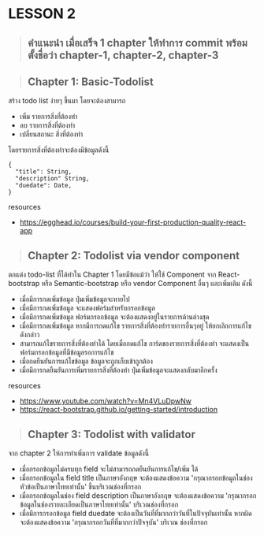 # LESSON 2

> ## คำแนะนำ เมื่อเสร็จ 1 chapter ให้ทำการ commit พร้อมตั้งชื่อว่า chapter-1, chapter-2, chapter-3 

> ## Chapter 1: Basic-Todolist

สร้าง todo list ง่ายๆ ขึ้นมา โดยจะต้องสามารถ

- เพิ่ม รายการสิ่งที่ต้องทำ
- ลบ รายการสิ่งที่ต้องทำ
- เปลี่ยนสถานะ สิ่งที่ต้องทำ

โดยรายการสิ่งที่ต้องทำจะต้องมีข้อมูลดังนี้ 

```
{
  "title": String,
  "description" String,
  "duedate": Date,
}
```
resources
 - https://egghead.io/courses/build-your-first-production-quality-react-app


> ## Chapter 2: Todolist via vendor component

ตกแต่ง todo-list ที่ได้ทำใน Chapter 1 โดยมีข้อแม้ว่า ให้ใช้ Component จาก React-bootstrap หรือ Semantic-bootstrap หรือ vendor Component อื่นๆ และเพิ่มเติม ดังนี้

- เมื่อมีการกดเพิ่มข้อมูล ปุ่มเพิ่มข้อมูลจะหายไป
- เมื่อมีการกดเพิ่มข้อมูล จะแสดงฟอร์มสำหรับกรอกข้อมูล
- เมื่อมีการกดเพิ่มข้อมูล ฟอร์มกรอกข้อมูล จะต้องแสดงอยู่ในรายการด้านล่างสุด
- เมื่อมีการกดเพิ่มข้อมูล หากมีการกดแก้ไข รายการสิ่งที่ต้องทำรายการอื่นๆอยู่ ให้ยกเลิกการแก้ไขดังกล่าว
- สามารถแก้ไขรายการสิ่งที่ต้องทำได้ โดยเมื่อกดแก้ไข การ์ดของรายการสิ่งที่ต้องทำ จะแสดงเป็น ฟอร์มกรอกข้อมูลที่มีข้อมูลรอการแก้ไข
- เมื่อกดยืนยันการแก้ไขข้อมูล ข้อมูลจะถูกเก็บเข้าถูกต้อง
- เมื่อมีการกดยืนยันการเพิ่มรายการสิ่งที่ต้องทำ ปุ่มเพิ่มข้อมูลจะแสดงกลับมาอีกครั้ง

resources
- https://www.youtube.com/watch?v=Mn4VLuDpwNw
- https://react-bootstrap.github.io/getting-started/introduction

> ## Chapter 3: Todolist with validator

จาก chapter 2 ให้การทำเพิ่มการ validate ข้อมูลดังนี้

- เมื่อกรอกข้อมูลไม่ครบทุก field จะไม่สามารถกดยืนยันการแก้ไข/เพิ่ม ได้
- เมื่อกรอกข้อมูลใน field title เป็นภาษาอังกฤษ จะต้องแสดงข้อความ 'กรุณากรอกข้อมูลในช่องหัวข้อเป็นภาษาไทยเท่านั้น' ขึ้นบริเวณช่องที่กรอก
- เมื่อกรอกข้อมูลในช่อง field description เป็นภาษาอังกฤษ จะต้องแสดงข้อความ 'กรุณากรอกข้อมูลในช่องรายละเอียดเป็นภาษาไทยเท่านั้น' บริเวณช่องที่กรอก
- เมื่อมีการกรอกข้อมูล field duedate จะต้องเป็นวันที่ที่มากกว่าวันที่ในปัจจุบันเท่านั้น หากผิด จะต้องแสดงข้อความ 'กรุณากรอกวันที่ที่มากกว่าปัจจุบัน' บริเวณ ช่องที่กรอก
